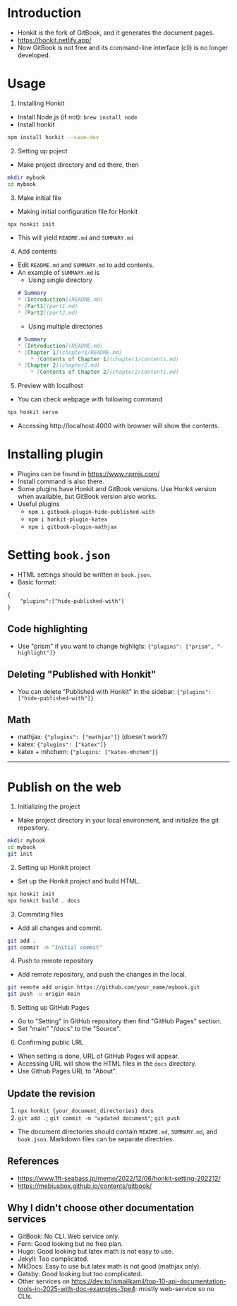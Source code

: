 # Introduction
* Honkit is the fork of GitBook, and it generates the document pages.
* https://honkit.netlify.app/
* Now GitBook is not free and its command-line interface (cli) is no longer developed.

# Usage
1. Installing Honkit
* Install Node.js (if not): `brew install node`
* Install honkit
```bash
npm install honkit --save-dev
```

2. Setting up poject
* Make project directory and cd there, then
```bash
mkdir mybook
cd mybook
```

3. Make initial file
* Making initial configuration file for Honkit
```bash
npx honkit init
```
* This will yield `README.md` and `SUMMARY.md`

4. Add contents
* Edit `README.md` and `SUMMARY.md` to add contents.
* An example of `SUMMARY.md` is
    + Using single directory
    ```markdown
    # Summary
    * [Introduction](README.md)
    * [Part1](part1.md)
    * [Part2](part2.md)
    ```
    + Using multiple directories
    ```markdown
    # Summary
    * [Introduction](README.md)
    * [Chapter 1](chapter1/README.md)
        * [Contents of Chapter 1](chapter1/contents.md)
    * [Chapter 2](chapter2.md)
        * [Contents of Chapter 2](chapter2/contents.md)
  ```

5. Preview with localhost
* You can check webpage with following command
```bash
npx honkit serve
```
* Accessing http://localhost:4000 with browser will show the contents.

# Installing plugin
* Plugins can be found in https://www.npmjs.com/
* Install command is also there.
* Some plugins have Honkit and GitBook versions. Use Honkit version when available, but GitBook version also works.
* Useful plugins
  + `npm i gitbook-plugin-hide-published-with`
  + `npm i honkit-plugin-katex`
  + `npm i gitbook-plugin-mathjax`

# Setting `book.json`
* HTML settings should be written in `book.json`.
* Basic format:

```
{
    "plugins":["hide-published-with"]
}
```

## Code highlighting
* Use "prism" if you want to change highligts: `{"plugins": ["prism", "-highlight"]}`

## Deleting "Published with Honkit"
* You can delete "Published with Honkit" in the sidebar: `{"plugins": ["hide-published-with"]}`

## Math
* mathjax: `{"plugins": ["mathjax"]}` (doesn't work?)
* katex: `{"plugins": ["katex"]}`
* katex + mhchem: `{"plugins: ["katex-mhchem"]}`

---

# Publish on the web
1. Initializing the project
* Make project directory in your local environment, and initialize the git repository.
```bash
mkdir mybook
cd mybook
git init
```

2. Setting up Honkit project
* Set up the Honkit project and build HTML.
```bash
npx honkit init
npx honkit build . docs
```

3. Commiting files
* Add all changes and commit.
```bash
git add .
git commit -m "Initial commit"
```

4. Push to remote repository
* Add remote repository, and push the changes in the local.
```bash
git remote add origin https://github.com/your_name/mybook.git
git push -u origin main
```

5. Setting up GitHub Pages
* Go to "Setting" in GitHub repository then find "GitHub Pages" section.
* Set "main" "/docs" to the "Source".

6. Confirming public URL
* When setting is done, URL of GitHub Pages will appear.
* Accessing URL will show the HTML files in the `docs` directory.
* Use Github Pages URL to "About".

## Update the revision
1. `npx honkit {your_document_directories} docs`
2. `git add .`; `git commit -m "updated document"`; `git push`
* The document directories should contain `README.md`, `SUMMARY.md`, and `book.json`. Markdown files can be separate directries.

## References
* https://www.1ft-seabass.jp/memo/2022/12/06/honkit-setting-202212/
* https://mebiusbox.github.io/contents/gitbook/

## Why I didn't choose other documentation services
* GitBook: No CLI. Web service only.
* Fern: Good looking but no free plan.
* Hugo: Good looking but latex math is not easy to use.
* Jekyll: Too complicated.
* MkDocs: Easy to use but latex math is not good (mathjax only).
* Gatsby: Good looking but too complicated.
* Other services on https://dev.to/ismailkamil/top-10-api-documentation-tools-in-2025-with-doc-examples-3pe4: mostly web-service so no CLIs.
